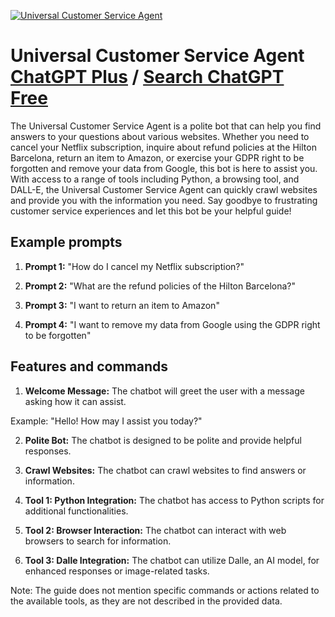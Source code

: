 
[![Universal Customer Service Agent](https://files.oaiusercontent.com/file-Zq3Az5sXYmXSJgZPzUd8g6CX?se=2123-10-16T15%3A08%3A22Z&sp=r&sv=2021-08-06&sr=b&rscc=max-age%3D31536000%2C%20immutable&rscd=attachment%3B%20filename%3Dcf662067-ad5f-4ee2-a4a1-9ce3be9bb535.png&sig=uhNacEC5ePHVJMyTY9JTd7oZ7bwuL/q104NKgr02b88%3D)](https://chat.openai.com/g/g-26QP2c7hK-universal-customer-service-agent)

# Universal Customer Service Agent [ChatGPT Plus](https://chat.openai.com/g/g-26QP2c7hK-universal-customer-service-agent) / [Search ChatGPT Free](https://gptcall.net/index.html#/?search=Universal%20Customer%20Service%20Agent)

The Universal Customer Service Agent is a polite bot that can help you find answers to your questions about various websites. Whether you need to cancel your Netflix subscription, inquire about refund policies at the Hilton Barcelona, return an item to Amazon, or exercise your GDPR right to be forgotten and remove your data from Google, this bot is here to assist you. With access to a range of tools including Python, a browsing tool, and DALL-E, the Universal Customer Service Agent can quickly crawl websites and provide you with the information you need. Say goodbye to frustrating customer service experiences and let this bot be your helpful guide!

## Example prompts

1. **Prompt 1:** "How do I cancel my Netflix subscription?"

2. **Prompt 2:** "What are the refund policies of the Hilton Barcelona?"

3. **Prompt 3:** "I want to return an item to Amazon"

4. **Prompt 4:** "I want to remove my data from Google using the GDPR right to be forgotten"

## Features and commands

1. **Welcome Message:** The chatbot will greet the user with a message asking how it can assist.

Example: "Hello! How may I assist you today?"

2. **Polite Bot:** The chatbot is designed to be polite and provide helpful responses.

3. **Crawl Websites:** The chatbot can crawl websites to find answers or information.

4. **Tool 1: Python Integration:** The chatbot has access to Python scripts for additional functionalities.

5. **Tool 2: Browser Interaction:** The chatbot can interact with web browsers to search for information.

6. **Tool 3: Dalle Integration:** The chatbot can utilize Dalle, an AI model, for enhanced responses or image-related tasks.

Note: The guide does not mention specific commands or actions related to the available tools, as they are not described in the provided data.


